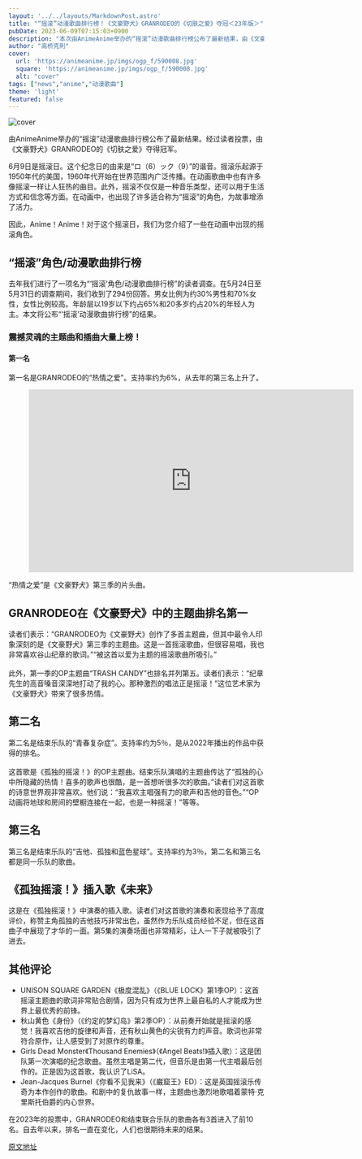 ```yaml
---
layout: '../../layouts/MarkdownPost.astro'
title: "“摇滚”动漫歌曲排行榜！《文豪野犬》GRANRODEO的《切肤之爱》夺冠＜23年版＞"
pubDate: 2023-06-09T07:15:03+0900
description: "本次由AnimeAnime举办的“摇滚”动漫歌曲排行榜公布了最新结果，由《文豪野犬》GRANRODEO的《切肤之爱》夺得冠军。"
author: "高桥克則"
cover:
  url: 'https://animeanime.jp/imgs/ogp_f/590008.jpg'
  square: 'https://animeanime.jp/imgs/ogp_f/590008.jpg'
  alt: "cover"
tags: ["news","anime","动漫歌曲"]
theme: 'light'
featured: false
---
```


![cover](https://animeanime.jp/imgs/ogp_f/590008.jpg)

由AnimeAnime举办的“摇滚”动漫歌曲排行榜公布了最新结果。经过读者投票，由《文豪野犬》GRANRODEO的《切肤之爱》夺得冠军。

6月9日是摇滚日。这个纪念日的由来是“ロ（6）ック（9）”的谐音。摇滚乐起源于1950年代的美国，1960年代开始在世界范围内广泛传播。在动画歌曲中也有许多像摇滚一样让人狂热的曲目。此外，摇滚不仅仅是一种音乐类型，还可以用于生活方式和信念等方面。在动画中，也出现了许多适合称为“摇滚”的角色，为故事增添了活力。

因此，Anime！Anime！对于这个摇滚日，我们为您介绍了一些在动画中出现的摇滚角色。
## “摇滚”角色/动漫歌曲排行榜

去年我们进行了一项名为“‘摇滚’角色/动漫歌曲排行榜”的读者调查。在5月24日至5月31日的调查期间，我们收到了294份回答。男女比例为约30%男性和70%女性，女性比例较高。年龄层以19岁以下约占65%和20多岁约占20%的年轻人为主。本文将公布“‘摇滚’动漫歌曲排行榜”的结果。

### 震撼灵魂的主题曲和插曲大量上榜！

#### 第一名

第一名是GRANRODEO的“热情之爱”。支持率约为6%，从去年的第三名上升了。 

<figure class="ctms-editor-youtube"><iframe src="https://www.youtube.com/embed/bAOf9U4gEGo?rel=0" width="640" height="360" max-width="100%" frameborder="0" allow="accelerometer; autoplay; encrypted-media; gyroscope; picture-in-picture" allowfullscreen=""></iframe></figure>

“热情之爱”是《文豪野犬》第三季的片头曲。
## GRANRODEO在《文豪野犬》中的主题曲排名第一

读者们表示：“GRANRODEO为《文豪野犬》创作了多首主题曲，但其中最令人印象深刻的是《文豪野犬》第三季的主题曲。这是一首摇滚歌曲，但很容易唱，我也非常喜欢谷山纪章的歌词。”“被这首以爱为主题的摇滚歌曲所吸引。”<br><br>此外，第一季的OP主题曲“TRASH CANDY”也排名并列第五。读者们表示：“纪章先生的高音嗓音深深地打动了我的心。那种激烈的唱法正是摇滚！”这位艺术家为《文豪野犬》带来了很多热情。

## 第二名

第二名是结束乐队的“青春复杂症”。支持率约为5％，是从2022年播出的作品中获得的排名。<br><br>这首歌是《孤独的摇滚！》的OP主题曲。结束乐队演唱的主题曲传达了“孤独的心中所隐藏的热情！喜多的歌声也很酷，是一首想听很多次的歌曲。”读者们对这首歌的诗意世界观非常喜欢。他们说：“我喜欢主唱强有力的歌声和吉他的音色。”“OP动画将地球和房间的壁橱连接在一起，也是一种摇滚！”等等。

## 第三名

第三名是结束乐队的“吉他、孤独和蓝色星球”。支持率约为3％，第二名和第三名都是同一乐队的歌曲。
## 《孤独摇滚！》插入歌《未来》

这是在《孤独摇滚！》中演奏的插入歌。读者们对这首歌的演奏和表现给予了高度评价，称赞主角孤独的吉他技巧非常出色，虽然作为乐队成员经验不足，但在这首曲子中展现了才华的一面。第5集的演奏场面也非常精彩，让人一下子就被吸引了进去。

## 其他评论

- UNISON SQUARE GARDEN《极度混乱》（《BLUE LOCK》第1季OP）：这首摇滚主题曲的歌词非常贴合剧情，因为只有成为世界上最自私的人才能成为世界上最优秀的前锋。
- 秋山黄色《身份》（《约定的梦幻岛》第2季OP）：从前奏开始就是摇滚的感觉！我喜欢吉他的旋律和声音，还有秋山黄色的尖锐有力的声音。歌词也非常符合原作，让人感受到了对原作的尊重。
- Girls Dead Monster《Thousand Enemies》（《Angel Beats!》插入歌）：这是团队第一次演唱的纪念歌曲。虽然主唱是第二代，但音乐是由第一代主唱最后创作的。正是因为这首歌，我认识了LiSA。
- Jean-Jacques Burnel《你看不见我来》（《巌窟王》ED）：这是英国摇滚乐传奇为本作创作的歌曲。和剧中的复仇故事一样，主题曲也激烈地歌唱着蒙特·克里斯托伯爵的内心世界。

在2023年的投票中，GRANRODEO和结束联合乐队的歌曲各有3首进入了前10名。自去年以来，排名一直在变化，人们也很期待未来的结果。

  [原文地址](https://animeanime.jp/article/2023/06/09/77818.html)